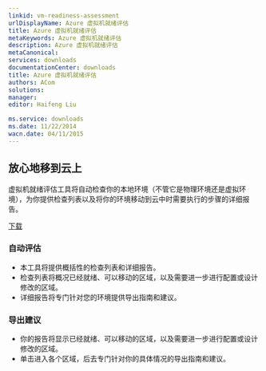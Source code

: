 ```yaml
---
linkid: vm-readiness-assessment
urlDisplayName: Azure 虚拟机就绪评估
title: Azure 虚拟机就绪评估
metaKeywords: Azure 虚拟机就绪评估
description: Azure 虚拟机就绪评估
metaCanonical: 
services: downloads
documentationCenter: downloads
title: Azure 虚拟机就绪评估
authors: ACom
solutions: 
manager: 
editor: Haifeng Liu

ms.service: downloads
ms.date: 11/22/2014
wacn.date: 04/11/2015
---
```


<div>
  <H2>放心地移到云上</H2>
  <p>虚拟机就绪评估工具将自动检查你的本地环境（不管它是物理环境还是虚拟环境），为你提供检查列表以及将你的环境移动到云中时需要执行的步骤的详细报告。</p>
  <p><A href="http://go.microsoft.com/fwlink/?linkid=391029&clcid=0x804">下载</A></p>
</div>
<div>
  <h3>自动评估</h3>
  <UL>
    <LI>本工具将提供概括性的检查列表和详细报告。</LI>
    <LI>检查列表将概况已经就绪、可以移动的区域，以及需要进一步进行配置或设计修改的区域。</LI>
    <LI>详细报告将专门针对您的环境提供导出指南和建议。</LI>
  </UL>
  <h3>导出建议</h3>
  <UL>
    <LI>你的报告将显示已经就绪、可以移动的区域，以及需要进一步进行配置或设计修改的区域。</LI>
    <LI>单击进入各个区域，后去专门针对你的具体情况的导出指南和建议。</LI>
  </UL>
</div>
